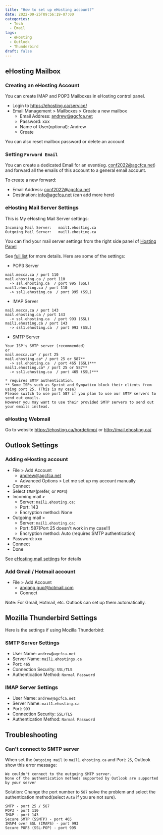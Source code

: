 ```yaml
---
title: "How to set up eHosting account?"
date: 2022-09-25T09:56:19-07:00
categories:
  - Tech
  - Email
tags:
  - eHosting
  - Outlook
  - Thunderbird
draft: false
---
```


## eHosting Mailbox

### Creating an eHosting Account
You can create IMAP and POP3 Mailboxes in eHosting control panel.

* Login to https://ehosting.ca/service/
* Email Management > Mailboxes > Create a new mailbox
    * Email Address: andrew@agcfca.net
    * Password: xxx
    * Name of User(optional): Andrew
    * Create

You can also reset mailbox password or delete an account

### Setting `Forward Email`
You can create a dedicated Email for an event(eg. conf2022@agcfca.net) and 
forward all the emails of this account to a general email account.

To create a new forward:
* Email Address: conf2022@agcfca.net
* Destination: info@agcfca.net (can add more here)

### eHosting Mail Server Settings
This is My eHosting Mail Server settings:
```
Incoming Mail Server:	mail1.ehosting.ca
Outgoing Mail Server:	mail1.ehosting.ca
```
You can find your mail server settings from the right side panel of [Hosting Panel](https://ehosting.ca/service/)

See [full list](https://ehosting.ca/customerService/settings.php?settings=mail) for more details. 
Here are some of the settings:

* POP3 Server
```
mail.mecca.ca / port 110
mail.ehosting.ca / port 110
  -> ssl.ehosting.ca  / port 995 (SSL)
mail1.ehosting.ca / port 110
  -> ssl1.ehosting.ca  / port 995 (SSL)
```
* IMAP Server
```
mail.mecca.ca / port 143
mail.ehosting.ca / port 143
  -> ssl.ehosting.ca  / port 993 (SSL)
mail1.ehosting.ca / port 143
  -> ssl1.ehosting.ca  / port 993 (SSL)
```
* SMTP Server
```
Your ISP's SMTP server (recommended)
or  
mail.mecca.ca* / port 25
mail.ehosting.ca* / port 25 or 587**
  -> ssl.ehosting.ca  / port 465 (SSL)***
mail1.ehosting.ca* / port 25 or 587**
  -> ssl1.ehosting.ca  / port 465 (SSL)***

* requires SMTP authentication.
** Some ISPs such as Sprint and Sympatico block their clients from using port 25. (This is my case)
Please switch to use port 587 if you plan to use our SMTP servers to send out emails. 
However you may want to use their provided SMTP servers to send out your emails instead.
```


### eHosting Webmail
Go to website https://ehosting.ca/horde/imp/ or http://mail.ehosting.ca/

## Outlook Settings
### Adding eHosting account
* File > Add Account
  * andrew@agcfca.net
  * Advanced Options > Let me set up my account manually
* Connect
* Select `IMAP`(prefer, or `POP3`)
* Incoming mail > 
  * Server: `mail1.ehosting.ca`; 
  * Port: 143
  * Encryption method: None
* Outgoing mail > 
  * Server: `mail1.ehosting.ca`; 
  * Port: 587(Port 25 doesn't work in my case!!)
  * Encryption method: Auto (requires SMTP authentication)
* Password: xxx
* Connect
* Done

See [eHosting mail settings](https://ehosting.ca/customerService/settings.php?settings=mail) for details

### Add Gmail / Hotmail account
* File > Add Account
  * angang.guo@hotmail.com
  * Connect 

Note: For Gmail, Hotmail, etc. Outlook can set up them automatically.

## Mozilla Thunderbird Settings
Here is the settings if using Mozilla Thunderbird:

### SMTP Server Settings
* User Name: `andrew@agcfca.net`
* Server Name: `mail1.ehostings.ca`
* Port: `465`
* Connection Security: `SSL/TLS`
* Authentication Method: `Normal Password`

### IMAP Server Settings
* User Name: `andrew@agcfca.net`
* Server Name: `mail1.ehosting.ca`
* Port: `993`
* Connection Security: `SSL/TLS`
* Authentication Method: `Normal Password`


## Troubleshooting

### Can't connect to SMTP server
When set the `Outgoing mail` to `mail1.ehosting.ca` and Port: `25`, Outlook show this error message:
```
We couldn't connect to the outgoing SMTP server. 
None of the authentication methods supported by Outlook are supported by your server
```

Solution: Change the port number to `587` solve the problem and select the authentication method(select `Auto` if you are not sure).
```
SMTP - port 25 / 587
POP3 - port 110
IMAP - port 143
Secure SMTP (SSMTP) - port 465
IMAP4 over SSL (IMAPS) - port 993
Secure POP3 (SSL-POP) - port 995
```
